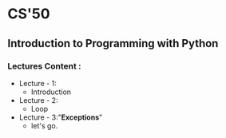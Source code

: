 # CS'50
## Introduction to Programming with Python

### Lectures Content :

* Lecture - 1:
  * Introduction 
* Lecture - 2:
  * Loop
* Lecture - 3:"**Exceptions**"
  * let's go.
  